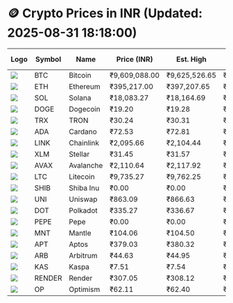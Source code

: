 # 🪙 Crypto Prices in INR (Updated: 2025-08-31 18:18:00)

| Logo | Symbol | Name       | Price (INR) | Est. High | Est. Low | Gross Profit | Fees | Net Profit | ROI % |
|------|--------|------------|-------------|-----------|----------|---------------|------|-------------|--------|
| ![](https://coin-images.coingecko.com/coins/images/1/large/bitcoin.png?1696501400) | BTC    | Bitcoin    | ₹9,609,088.00 | ₹9,625,526.65 | ₹9,592,649.35 | ₹342.73 | ₹200.00 | ₹142.73 | 0.14% |
| ![](https://coin-images.coingecko.com/coins/images/279/large/ethereum.png?1696501628) | ETH    | Ethereum   | ₹395,217.00 | ₹397,207.65 | ₹393,226.35 | ₹1,012.47 | ₹200.00 | ₹812.47 | 0.81% |
| ![](https://coin-images.coingecko.com/coins/images/4128/large/solana.png?1718769756) | SOL    | Solana     | ₹18,083.27 | ₹18,164.69 | ₹18,001.85 | ₹904.57 | ₹200.00 | ₹704.57 | 0.70% |
| ![](https://coin-images.coingecko.com/coins/images/5/large/dogecoin.png?1696501409) | DOGE   | Dogecoin   | ₹19.20 | ₹19.28 | ₹19.12 | ₹847.32 | ₹200.00 | ₹647.32 | 0.65% |
| ![](https://coin-images.coingecko.com/coins/images/1094/large/tron-logo.png?1696502193) | TRX    | TRON       | ₹30.24 | ₹30.31 | ₹30.16 | ₹497.27 | ₹200.00 | ₹297.27 | 0.30% |
| ![](https://coin-images.coingecko.com/coins/images/975/large/cardano.png?1696502090) | ADA    | Cardano    | ₹72.53 | ₹72.81 | ₹72.25 | ₹780.64 | ₹200.00 | ₹580.64 | 0.58% |
| ![](https://coin-images.coingecko.com/coins/images/877/large/chainlink-new-logo.png?1696502009) | LINK   | Chainlink  | ₹2,095.66 | ₹2,104.44 | ₹2,086.88 | ₹841.11 | ₹200.00 | ₹641.11 | 0.64% |
| ![](https://coin-images.coingecko.com/coins/images/100/large/fmpFRHHQ_400x400.jpg?1735231350) | XLM    | Stellar    | ₹31.45 | ₹31.57 | ₹31.33 | ₹785.27 | ₹200.00 | ₹585.27 | 0.59% |
| ![](https://coin-images.coingecko.com/coins/images/12559/large/Avalanche_Circle_RedWhite_Trans.png?1696512369) | AVAX   | Avalanche  | ₹2,110.64 | ₹2,117.92 | ₹2,103.36 | ₹692.03 | ₹200.00 | ₹492.03 | 0.49% |
| ![](https://coin-images.coingecko.com/coins/images/2/large/litecoin.png?1696501400) | LTC    | Litecoin   | ₹9,735.27 | ₹9,762.25 | ₹9,708.29 | ₹555.82 | ₹200.00 | ₹355.82 | 0.36% |
| ![](https://coin-images.coingecko.com/coins/images/11939/large/shiba.png?1696511800) | SHIB   | Shiba Inu  | ₹0.00 | ₹0.00 | ₹0.00 | ₹492.97 | ₹200.00 | ₹292.97 | 0.29% |
| ![](https://coin-images.coingecko.com/coins/images/12504/large/uniswap-logo.png?1720676669) | UNI    | Uniswap    | ₹863.09 | ₹866.63 | ₹859.55 | ₹822.64 | ₹200.00 | ₹622.64 | 0.62% |
| ![](https://coin-images.coingecko.com/coins/images/12171/large/polkadot.png?1696512008) | DOT    | Polkadot   | ₹335.27 | ₹336.67 | ₹333.87 | ₹837.45 | ₹200.00 | ₹637.45 | 0.64% |
| ![](https://coin-images.coingecko.com/coins/images/29850/large/pepe-token.jpeg?1696528776) | PEPE   | Pepe       | ₹0.00 | ₹0.00 | ₹0.00 | ₹695.23 | ₹200.00 | ₹495.23 | 0.50% |
| ![](https://coin-images.coingecko.com/coins/images/30980/large/Mantle-Logo-mark.png?1739213200) | MNT    | Mantle     | ₹104.06 | ₹104.50 | ₹103.62 | ₹857.01 | ₹200.00 | ₹657.01 | 0.66% |
| ![](https://coin-images.coingecko.com/coins/images/26455/large/aptos_round.png?1696525528) | APT    | Aptos      | ₹379.03 | ₹380.32 | ₹377.74 | ₹683.01 | ₹200.00 | ₹483.01 | 0.48% |
| ![](https://coin-images.coingecko.com/coins/images/16547/large/arb.jpg?1721358242) | ARB    | Arbitrum   | ₹44.63 | ₹44.95 | ₹44.32 | ₹1,421.64 | ₹200.00 | ₹1,221.64 | 1.22% |
| ![](https://coin-images.coingecko.com/coins/images/25751/large/kaspa-icon-exchanges.png?1696524837) | KAS    | Kaspa      | ₹7.51 | ₹7.54 | ₹7.48 | ₹802.14 | ₹200.00 | ₹602.14 | 0.60% |
| ![](https://coin-images.coingecko.com/coins/images/11636/large/rndr.png?1696511529) | RENDER | Render     | ₹307.05 | ₹308.12 | ₹305.98 | ₹697.10 | ₹200.00 | ₹497.10 | 0.50% |
| ![](https://coin-images.coingecko.com/coins/images/25244/large/Optimism.png?1696524385) | OP     | Optimism   | ₹62.11 | ₹62.40 | ₹61.82 | ₹951.21 | ₹200.00 | ₹751.21 | 0.75% |
